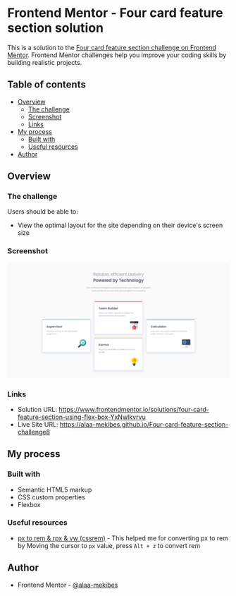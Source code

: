 # Frontend Mentor - Four card feature section solution

This is a solution to the [Four card feature section challenge on Frontend Mentor](https://www.frontendmentor.io/challenges/four-card-feature-section-weK1eFYK). Frontend Mentor challenges help you improve your coding skills by building realistic projects. 

## Table of contents

- [Overview](#overview)
  - [The challenge](#the-challenge)
  - [Screenshot](#screenshot)
  - [Links](#links)
- [My process](#my-process)
  - [Built with](#built-with)
  - [Useful resources](#useful-resources)
- [Author](#author)

## Overview

### The challenge

Users should be able to:

- View the optimal layout for the site depending on their device's screen size

### Screenshot

![](./Screenshot.png)

### Links

- Solution URL: https://www.frontendmentor.io/solutions/four-card-feature-section-using-flex-box-YxNwIkvrvu
- Live Site URL: https://alaa-mekibes.github.io/Four-card-feature-section-challenge8

## My process

### Built with

- Semantic HTML5 markup
- CSS custom properties
- Flexbox

### Useful resources

- [px to rem & rpx & vw (cssrem)](https://marketplace.visualstudio.com/items?itemName=cipchk.cssrem) - This helped me for converting px to rem by Moving the cursor to `px` value, press `Alt + z` to convert rem

## Author

- Frontend Mentor - [@alaa-mekibes](https://www.frontendmentor.io/profile/alaa-mekibes)
